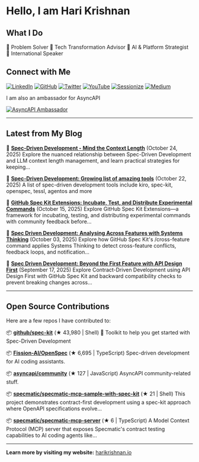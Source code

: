 # Hello, I am Hari Krishnan

## What I Do

🎯 Problem Solver
🔧 Tech Transformation Advisor
🤖 AI & Platform Strategist
🎤 International Speaker

## Connect with Me

[![LinkedIn](https://img.shields.io/badge/LinkedIn-0077B5?style=for-the-badge&logo=linkedin&logoColor=white)](https://www.linkedin.com/in/harikrishnan83/)
[![GitHub](https://img.shields.io/badge/GitHub-100000?style=for-the-badge&logo=github&logoColor=white)](https://github.com/harikrishnan83)
[![Twitter](https://img.shields.io/badge/Twitter-1DA1F2?style=for-the-badge&logo=twitter&logoColor=white)](https://twitter.com/harikrishnan83)
[![YouTube](https://img.shields.io/badge/Conference_Talks-FF0000?style=for-the-badge&logo=youtube&logoColor=white)](https://www.youtube.com/playlist?list=PLCvxeE-sz-sfub41wG1tQwRSR2rejWDmO)
[![Sessionize](https://img.shields.io/badge/Sessionize-1AB394?style=for-the-badge&logo=sessionize&logoColor=white)](https://sessionize.com/harikrishnan/)
[![Medium](https://img.shields.io/badge/Medium-000000?style=for-the-badge)](https://medium.com/polarizertech)

I am also an ambassador for AsyncAPI

[![AsyncAPI Ambassador](https://img.shields.io/badge/AsyncAPI-Ambassador-9146FF?style=for-the-badge&logo=asyncapi&logoColor=white)](https://www.asyncapi.com/community/ambassadors/harikrishnan83)

---

<!-- BLOG-POSTS-START -->
## Latest from My Blog

📝 **[Spec-Driven Development - Mind the Context Length](https://blog.harikrishnan.io/2025-10-24/spec-driven-development-mind-context-length)** (October 24, 2025)
   Explore the nuanced relationship between Spec-Driven Development and LLM context length management, and learn practical strategies for keeping...

📝 **[Spec-Driven Development: Growing list of amazing tools](https://blog.harikrishnan.io/2025-10-22/spec-driven-development-tools)** (October 22, 2025)
   A list of spec-driven development tools include kiro, spec-kit, openspec, tessl, agentos and more

📝 **[GitHub Spec Kit Extensions: Incubate, Test, and Distribute Experimental Commands](https://blog.harikrishnan.io/2025-10-15/spec-kit-extensions-incubate-test-distribute)** (October 15, 2025)
   Explore GitHub Spec Kit Extensions—a framework for incubating, testing, and distributing experimental commands with community feedback before...

📝 **[Spec Driven Development: Analysing Across Features with Systems Thinking](https://blog.harikrishnan.io/2025-10-03/spec-driven-development-analysing-across-features)** (October 03, 2025)
   Explore how GitHub Spec Kit's /cross-feature command applies Systems Thinking to detect cross-feature conflicts, feedback loops, and notification...

📝 **[Spec Driven Development: Beyond the First Feature with API Design First](https://blog.harikrishnan.io/2025-09-17/spec-driven-development-beyond-first-feature)** (September 17, 2025)
   Explore Contract-Driven Development using API Design First with GitHub Spec Kit and backward compatibility checks to prevent breaking changes across...

<!-- BLOG-POSTS-END -->

---

<!-- CONTRIBUTIONS-START -->
## Open Source Contributions

Here are a few repos I have contributed to:

📦 **[github/spec-kit](https://github.com/github/spec-kit)** (★ 43,980 | Shell)
   💫 Toolkit to help you get started with Spec-Driven Development

📦 **[Fission-AI/OpenSpec](https://github.com/Fission-AI/OpenSpec)** (★ 6,695 | TypeScript)
   Spec-driven development for AI coding assistants.

📦 **[asyncapi/community](https://github.com/asyncapi/community)** (★ 127 | JavaScript)
   AsyncAPI community-related stuff.

📦 **[specmatic/specmatic-mcp-sample-with-spec-kit](https://github.com/specmatic/specmatic-mcp-sample-with-spec-kit)** (★ 21 | Shell)
   This project demonstrates contract-first development using a spec-kit approach where OpenAPI specifications evolve...

📦 **[specmatic/specmatic-mcp-server](https://github.com/specmatic/specmatic-mcp-server)** (★ 6 | TypeScript)
   A Model Context Protocol (MCP) server that exposes Specmatic's contract testing capabilities to AI coding agents like...

<!-- CONTRIBUTIONS-END -->

---

**Learn more by visiting my website:** [harikrishnan.io](https://harikrishnan.io/)
